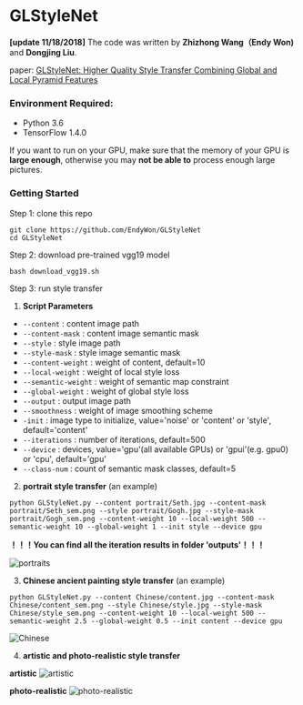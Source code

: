 
# GLStyleNet
**[update 11/18/2018]** The code was written by **Zhizhong Wang（Endy Won)** and **Dongjing Liu**.


paper: [GLStyleNet: Higher Quality Style Transfer Combining Global and Local Pyramid Features](https://github.com/EndyWon/GLStyleNet/edit/master/README.md)
### Environment Required:
- Python 3.6
- TensorFlow 1.4.0

If you want to run on your GPU, make sure that the memory of your GPU is **large enough**, otherwise you may **not be able to**  process enough large pictures.
### Getting Started
Step 1: clone this repo


`git clone https://github.com/EndyWon/GLStyleNet`  
`cd GLStyleNet`


Step 2: download pre-trained vgg19 model


`bash download_vgg19.sh`


Step 3:  run style transfer
1. **Script Parameters**
  * `--content`  : content image path
  * `--content-mask`  : content image semantic mask
  * `--style`  : style image path
  * `--style-mask`  : style image semantic mask
  * `--content-weight`  : weight of content, default=10
  * `--local-weight`  : weight of local style loss
  * `--semantic-weight`  : weight of semantic map constraint
  * `--global-weight`  : weight of global style loss
  * `--output`  : output image path
  * `--smoothness`  : weight of image smoothing scheme
  * `-init`  : image type to initialize, value='noise' or 'content' or 'style', default='content'
  * `--iterations`   : number of iterations, default=500
  * `--device`  : devices, value='gpu'(all available GPUs) or 'gpui'(e.g. gpu0) or 'cpu', default='gpu'
  * `--class-num`   : count of semantic mask classes, default=5

2. **portrait style transfer** (an example)


`python GLStyleNet.py --content portrait/Seth.jpg --content-mask portrait/Seth_sem.png --style portrait/Gogh.jpg --style-mask portrait/Gogh_sem.png --content-weight 10 --local-weight 500 --semantic-weight 10 --global-weight 1 --init style --device gpu`


**！！！You can find all the iteration results in folder 'outputs'！！！**

![portraits](https://github.com/EndyWon/GLStyleNet/blob/master/examples/portraits.png)

3. **Chinese ancient painting style transfer** (an example)


`python GLStyleNet.py --content Chinese/content.jpg --content-mask Chinese/content_sem.png --style Chinese/style.jpg --style-mask Chinese/style_sem.png --content-weight 10 --local-weight 500 --semantic-weight 2.5 --global-weight 0.5 --init content --device gpu`

![Chinese](https://github.com/EndyWon/GLStyleNet/blob/master/examples/Chinese.png)

4. **artistic and photo-realistic style transfer**

**artistic**
![artistic](https://github.com/EndyWon/GLStyleNet/blob/master/examples/artistic.png)

**photo-realistic**
![photo-realistic](https://github.com/EndyWon/GLStyleNet/blob/master/examples/photo-realistic.png)
